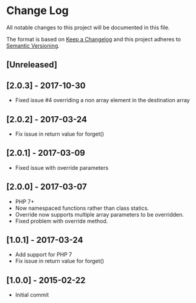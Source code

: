 # Change Log
All notable changes to this project will be documented in this file.

The format is based on [Keep a Changelog](http://keepachangelog.com/)
and this project adheres to [Semantic Versioning](http://semver.org/).

## [Unreleased]

## [2.0.3] - 2017-10-30

- Fixed issue #4 overriding a non array element in the destination array

## [2.0.2] - 2017-03-24

- Fix issue in return value for forget()

## [2.0.1] - 2017-03-09

- Fixed issue with override parameters

## [2.0.0] - 2017-03-07

- PHP 7+
- Now namespaced functions rather than class statics.
- Override now supports multiple array parameters to be overridden.
- Fixed problem with override method.

## [1.0.1] - 2017-03-24

- Add support for PHP 7
- Fix issue in return value for forget()

## [1.0.0] - 2015-02-22

- Initial commit
